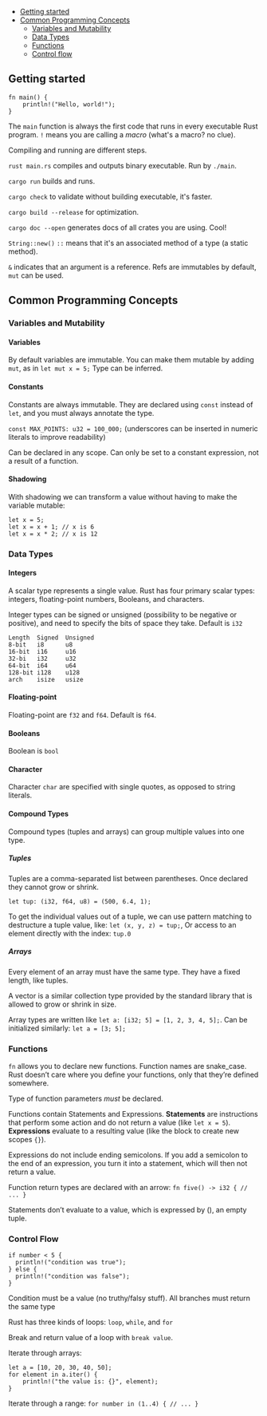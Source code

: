 - [Getting started](#getting-started)
- [Common Programming Concepts](#common-programming-concepts)
  - [Variables and Mutability](#variables-and-mutability)
  - [Data Types](#data-types)
  - [Functions](#functions)
  - [Control flow](#control-flow)

## Getting started

```
fn main() {
    println!("Hello, world!");
}
```

The `main` function is always the first code that runs in every executable Rust program. `!` means you are calling a _macro_ (what's a macro? no clue).

Compiling and running are different steps.

`rust main.rs` compiles and outputs binary executable. Run by `./main`.

`cargo run` builds and runs.

`cargo check` to validate without building executable, it's faster.

`cargo build --release` for optimization.

`cargo doc --open` generates docs of all crates you are using. Cool!

`String::new()` `::` means that it's an associated method of a type (a static method).

`&` indicates that an argument is a reference. Refs are immutables by default, `mut` can be used.

## Common Programming Concepts

### Variables and Mutability

#### Variables

By default variables are immutable.
You can make them mutable by adding `mut`, as in `let mut x = 5;`
Type can be inferred.

#### Constants

Constants are always immutable. They are declared using `const` instead of `let`, and you must always annotate the type.

`const MAX_POINTS: u32 = 100_000;` (underscores can be inserted in numeric literals to improve readability)

Can be declared in any scope.
Can only be set to a constant expression, not a result of a function.

#### Shadowing

With shadowing we can transform a value without having to make the variable mutable:

```
let x = 5;
let x = x + 1; // x is 6
let x = x * 2; // x is 12
```

### Data Types

#### Integers

A scalar type represents a single value. Rust has four primary scalar types: integers, floating-point numbers, Booleans, and characters.

Integer types can be signed or unsigned (possibility to be negative or positive), and need to specify the bits of space they take. Default is `i32`

```
Length	Signed	Unsigned
8-bit   i8      u8
16-bit  i16     u16
32-bi   i32     u32
64-bit  i64     u64
128-bit	i128    u128
arch    isize   usize
```

#### Floating-point

Floating-point are `f32` and `f64`. Default is `f64`.

#### Booleans

Boolean is `bool`

#### Character

Character `char` are specified with single quotes, as opposed to string literals.

#### Compound Types

Compound types (tuples and arrays) can group multiple values into one type.

##### Tuples

Tuples are a comma-separated list between parentheses. Once declared they cannot grow or shrink.

`let tup: (i32, f64, u8) = (500, 6.4, 1);`

To get the individual values out of a tuple, we can use pattern matching to destructure a tuple value, like: `let (x, y, z) = tup;`, Or access to an element directly with the index: `tup.0`

##### Arrays

Every element of an array must have the same type. They have a fixed length, like tuples.

A vector is a similar collection type provided by the standard library that is allowed to grow or shrink in size.

Array types are written like `let a: [i32; 5] = [1, 2, 3, 4, 5];`. Can be initialized similarly: `let a = [3; 5];`

### Functions

`fn` allows you to declare new functions. Function names are snake_case. Rust doesn’t care where you define your functions, only that they’re defined somewhere.

Type of function parameters _must_ be declared.

Functions contain Statements and Expressions. **Statements** are instructions that perform some action and do not return a value (like `let x = 5`). **Expressions** evaluate to a resulting value (like the block to create new scopes `{}`).

Expressions do not include ending semicolons. If you add a semicolon to the end of an expression, you turn it into a statement, which will then not return a value.

Function return types are declared with an arrow: `fn five() -> i32 { // ... }`

Statements don’t evaluate to a value, which is expressed by (), an empty tuple.

### Control Flow

```
if number < 5 {
  println!("condition was true");
} else {
  println!("condition was false");
}
```

Condition must be a value (no truthy/falsy stuff). All branches must return the same type

Rust has three kinds of loops: `loop`, `while`, and `for`

Break and return value of a loop with `break value`.

Iterate through arrays:

```
let a = [10, 20, 30, 40, 50];
for element in a.iter() {
    println!("the value is: {}", element);
}
```

Iterate through a range: `for number in (1..4) { // ... }`
